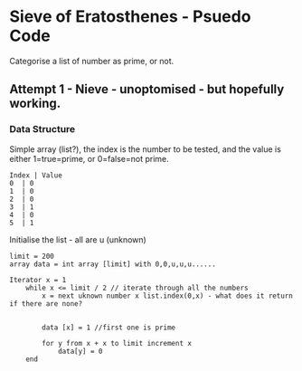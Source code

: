 # Sieve of Eratosthenes - Psuedo Code

Categorise a list of number as prime, or not. 

## Attempt 1 - Nieve - unoptomised - but hopefully working.

### Data Structure
Simple array (list?), the index is the number to be tested, and the value is either 1=true=prime, or 0=false=not prime.

`Index | Value`  
`0  | 0`    
`1  | 0`  
`2  | 0`  
`3  | 1`  
`4  | 0`  
`5  | 1`  

Initialise the list - all are u (unknown)

    limit = 200
    array data = int array [limit] with 0,0,u,u,u......

    Iterator x = 1 
        while x <= limit / 2 // iterate through all the numbers
            x = next uknown number x list.index(0,x) - what does it return if there are none?
            
             
            data [x] = 1 //first one is prime

            for y from x + x to limit increment x  
                data[y] = 0    
        end
